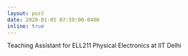 ```yaml
---
layout: post
date: 2020-01-05 07:59:00-0400
inline: true
---
```


Teaching Assistant for ELL211 Physical Electronics at IIT Delhi
